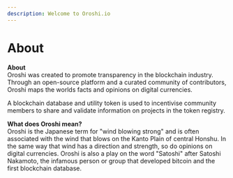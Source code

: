 ```yaml
---
description: Welcome to Oroshi.io
---
```


# About

**About**  
Oroshi was created to promote transparency in the blockchain industry. Through an open-source platform and a curated community of contributors, Oroshi maps the worlds facts and opinions on digital currencies. 

A blockchain database and utility token is used to incentivise community members to share and validate information on projects in the token registry. 

**What does Oroshi mean?**    
Oroshi is the Japanese term for "wind blowing strong" and is often associated with the wind that blows on the Kanto Plain of central Honshu. In the same way that wind has a direction and strength, so do opinions on digital currencies. Oroshi is also a play on the word "Satoshi" after Satoshi Nakamoto, the infamous person or group that developed bitcoin and the first blockchain database. 

